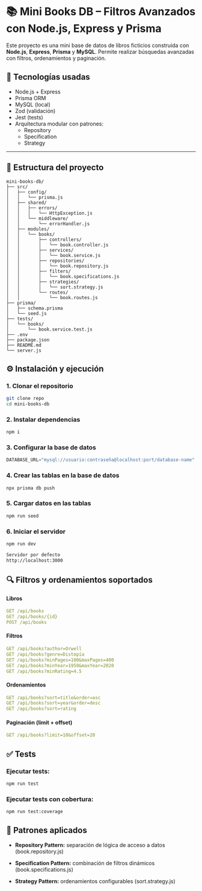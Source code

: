 # 📚 Mini Books DB – Filtros Avanzados con Node.js, Express y Prisma

Este proyecto es una mini base de datos de libros ficticios construida con **Node.js**, **Express**, **Prisma** y **MySQL**. Permite realizar búsquedas avanzadas con filtros, ordenamientos y paginación.

## 🚀 Tecnologías usadas

- Node.js + Express
- Prisma ORM
- MySQL (local)
- Zod (validación)
- Jest (tests)
- Arquitectura modular con patrones:
  - Repository
  - Specification
  - Strategy

---

## 📂 Estructura del proyecto
```
mini-books-db/
├── src/
│   ├── config/
│   │   └── prisma.js
│   ├── shared/
│   │   ├── errors/
│   │   │   └── HttpException.js
│   │   └── middleware/
│   │       └── errorHandler.js
│   ├── modules/
│   │   └── books/
│   │       ├── controllers/
│   │       │   └── book.controller.js
│   │       ├── services/
│   │       │   └── book.service.js
│   │       ├── repositories/
│   │       │   └── book.repository.js
│   │       ├── filters/
│   │       │   └── book.specifications.js
│   │       ├── strategies/
│   │       │   └── sort.strategy.js
│   │       └── routes/
│   │           └── book.routes.js
├── prisma/
│   ├── schema.prisma
│   └── seed.js
├── tests/
│   └── books/
│       └── book.service.test.js
├── .env
├── package.json
├── README.md
└── server.js

```

## ⚙️ Instalación y ejecución

### 1. Clonar el repositorio

```bash
git clone repo
cd mini-books-db
```

### 2. Instalar dependencias

```bash
npm i
```

### 3. Configurar la base de datos
```js
DATABASE_URL="mysql://usuario:contraseña@localhost:port/database-name"
```

### 4. Crear las tablas en la base de datos
```bash
npx prisma db push
```

### 5. Cargar datos en las tablas
```bash
npm run seed
```

### 6. Iniciar el servidor
```bash
npm run dev

Servidor por defecto
http://localhost:3000
```


## 🔍 Filtros y ordenamientos soportados

#### Libros
```yaml
GET /api/books
GET /api/books/{id}
POST /api/books
```

#### Filtros

```yaml
GET /api/books?author=Orwell
GET /api/books?genre=Distopía
GET /api/books?minPages=100&maxPages=400
GET /api/books?minYear=1950&maxYear=2020
GET /api/books?minRating=4.5
```

#### Ordenamientos
```yaml
GET /api/books?sort=title&order=asc
GET /api/books?sort=year&order=desc
GET /api/books?sort=rating
```

#### Paginación (limit + offset)
```yaml
GET /api/books?limit=10&offset=20
```


## ✅ Tests
### Ejecutar tests:
```bash
npm run test
```

### Ejecutar tests con cobertura:
```bash
npm run test:coverage
```


## 📐 Patrones aplicados
- **Repository Pattern:** separación de lógica de acceso a datos (book.repository.js)

- **Specification Pattern:** combinación de filtros dinámicos (book.specifications.js)

- **Strategy Pattern:** ordenamientos configurables (sort.strategy.js)



